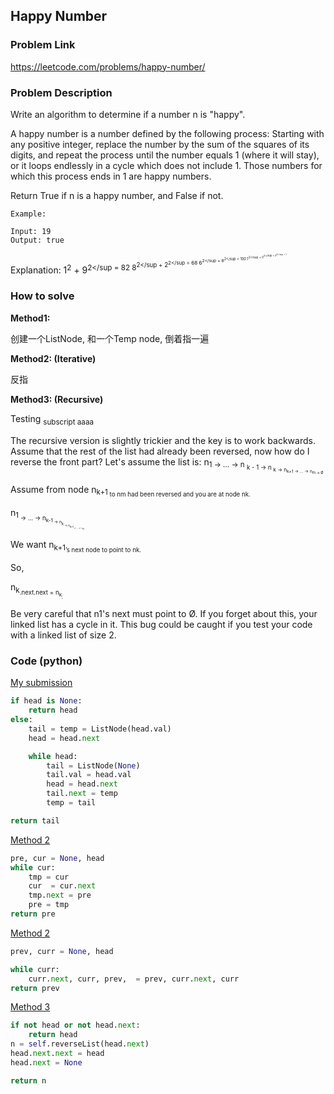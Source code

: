 ## Happy Number

### Problem Link
https://leetcode.com/problems/happy-number/

### Problem Description 

Write an algorithm to determine if a number n is "happy".

A happy number is a number defined by the following process: Starting with any positive integer, replace the number by the sum of the squares of its digits, and repeat the process until the number equals 1 (where it will stay), or it loops endlessly in a cycle which does not include 1. Those numbers for which this process ends in 1 are happy numbers.

Return True if n is a happy number, and False if not.

```
Example:

Input: 19
Output: true
```
Explanation: 
1<sup>2</sup> + 9<sup>2</sup = 82
8<sup>2</sup + 2<sup>2</sup = 68
6<sup>2</sup + 8<sup>2</sup = 100
1<sup>2</sup + 0<sup>2</sup + 0<sup>2</sup = 1

### How to solve 

**Method1:** 

创建一个ListNode, 和一个Temp node, 倒着指一遍


**Method2: (Iterative)** 

反指

**Method3: (Recursive)** 

Testing <sub>subscript aaaa

The recursive version is slightly trickier and the key is to work backwards. Assume that the rest of the list had already been reversed, now how do I reverse the front part? Let's assume the list is: n<sub>1 → … → n <sub>k - 1 → n <sub>k → n<sub>k+1 → … → n<sub>m → Ø

Assume from node n<sub>k+1<sub> to nm had been reversed and you are at node nk.

n<sub>1<sub> → … → n<sub>k-1<sub> → n<sub>k<sub> → n<sub>k+1<sub> ← … ← n<sub>m<sub>

We want n<sub>k+1<sub>’s next node to point to nk.

So,

n<sub>k<sub>.next.next = n<sub>k<sub>;

Be very careful that n1's next must point to Ø. If you forget about this, your linked list has a cycle in it. This bug could be caught if you test your code with a linked list of size 2.



### Code (python)

[My submission](https://github.com/yanray/leetcode/blob/master/problems/0206_Reverse_Linked_List/0206_Reverse_Linked_List1.py)

```python
if head is None:
    return head
else: 
    tail = temp = ListNode(head.val)
    head = head.next

    while head:
        tail = ListNode(None)
        tail.val = head.val
        head = head.next
        tail.next = temp
        temp = tail

return tail
```


[Method 2](https://github.com/yanray/leetcode/blob/master/problems/0206_Reverse_Linked_List/0206_Reverse_Linked_List2.py)

```python
pre, cur = None, head
while cur: 
    tmp = cur
    cur  = cur.next
    tmp.next = pre
    pre = tmp
return pre
```


[Method 2](https://github.com/yanray/leetcode/blob/master/problems/0206_Reverse_Linked_List/0206_Reverse_Linked_List3.py)

```python
prev, curr = None, head

while curr:
    curr.next, curr, prev,  = prev, curr.next, curr
return prev
```


[Method 3](https://github.com/yanray/leetcode/blob/master/problems/0206_Reverse_Linked_List/0206_Reverse_Linked_List4.py)

```python
if not head or not head.next:
    return head
n = self.reverseList(head.next)
head.next.next = head
head.next = None

return n
```